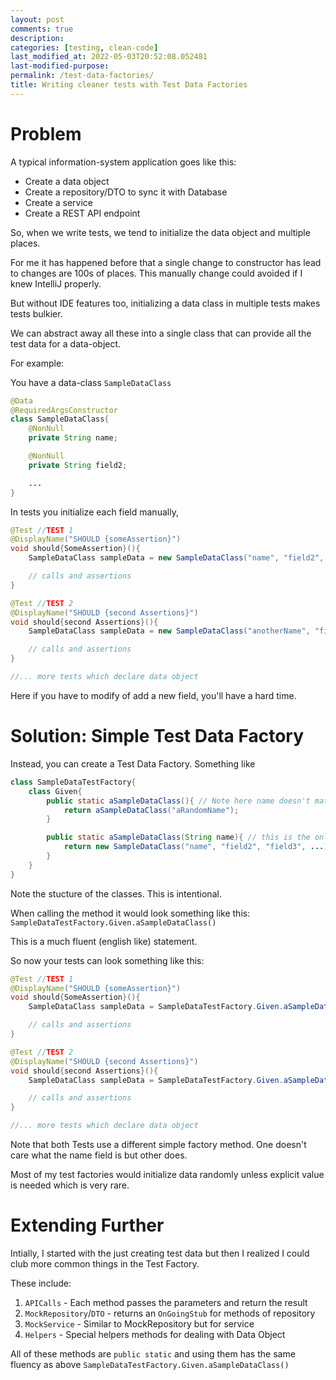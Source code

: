 ```yaml
---
layout: post
comments: true
description:
categories: [testing, clean-code]
last_modified_at: 2022-05-03T20:52:08.052481
last-modified-purpose:
permalink: /test-data-factories/
title: Writing cleaner tests with Test Data Factories
---
```


# **Problem**

A typical information-system application goes like this:

- Create a data object
- Create a repository/DTO to sync it with Database
- Create a service
- Create a REST API endpoint

So, when we write tests, we tend to initialize the data object and multiple places.

For me it has happened before that a single change to constructor has lead to changes are 100s of places. This manually change could avoided if I knew IntelliJ properly.

But without IDE features too, initializing a data class in multiple tests makes tests bulkier.

We can abstract away all these into a single class that can provide all the test data for a data-object.

For example:

You have a data-class `SampleDataClass`

```java
@Data
@RequiredArgsConstructor
class SampleDataClass{
    @NonNull
    private String name;

    @NonNull
    private String field2;

    ...
}
```

In tests you initialize each field manually,

```java
@Test //TEST 1
@DisplayName("SHOULD {someAssertion}") 
void should{SomeAssertion}(){
    SampleDataClass sampleData = new SampleDataClass("name", "field2", "field3", ...);

    // calls and assertions
}

@Test //TEST 2
@DisplayName("SHOULD {second Assertions}") 
void should{second Assertions}(){
    SampleDataClass sampleData = new SampleDataClass("anotherName", "field2", "field3", ...);

    // calls and assertions
}

//... more tests which declare data object
```

Here if you have to modify of add a new field, you'll have a hard time.

# **Solution**: Simple Test Data Factory

Instead, you can create a Test Data Factory. Something like

```java
class SampleDataTestFactory{
    class Given{
        public static aSampleDataClass(){ // Note here name doesn't matter
            return aSampleDataClass("aRandomName");
        }

        public static aSampleDataClass(String name){ // this is the only place where class is initialized
            return new SampleDataClass("name", "field2", "field3", ...); 
        }
    }
}
```

Note the stucture of the classes. This is intentional.

When calling the method it would look something like this: `SampleDataTestFactory.Given.aSampleDataClass()`

This is a much fluent (english like) statement.

So now your tests can look something like this:

```java
@Test //TEST 1
@DisplayName("SHOULD {someAssertion}") 
void should{SomeAssertion}(){
    SampleDataClass sampleData = SampleDataTestFactory.Given.aSampleDataClass();

    // calls and assertions
}

@Test //TEST 2
@DisplayName("SHOULD {second Assertions}") 
void should{second Assertions}(){
    SampleDataClass sampleData = SampleDataTestFactory.Given.aSampleDataClass("anotherName");

    // calls and assertions
}

//... more tests which declare data object
```

Note that both Tests use a different simple factory method. One doesn't care what the name field is but other does.

Most of my test factories would initialize data randomly unless explicit value is needed which is very rare.

# **Extending Further**

Intially, I started with the just creating test data but then I realized I could club more common things in the Test Factory.

These include:

1. `APICalls` - Each method passes the parameters and return the result
2. `MockRepository`/`DTO` - returns an `OnGoingStub` for methods of repository
3. `MockService` - Similar to MockRepository but for service
4. `Helpers` - Special helpers methods for dealing with Data Object

All of these methods are `public static` and using them has the same fluency as above `SampleDataTestFactory.Given.aSampleDataClass()`
